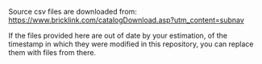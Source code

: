 
Source csv files are downloaded from:
https://www.bricklink.com/catalogDownload.asp?utm_content=subnav

If the files provided here are out of date by your estimation, of the timestamp in which they were modified in this repository, you can replace them with files from there.